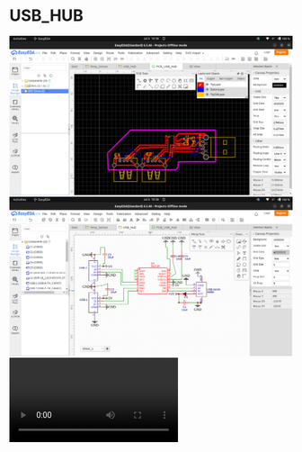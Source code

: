 # USB_HUB

<img src= "https://github.com/MohammedRoshanT/USB_HUB/blob/master/Screenshot%20from%202024-07-06%2010-38-51.png" />
<img src= "https://github.com/MohammedRoshanT/USB_HUB/blob/master/Screenshot%20from%202024-07-06%2010-38-59.png" />

<video src="https://github.com/MohammedRoshanT/USB_HUB/Screencast%20from%2006-07-24%2010%3A39%3A33%20AM%20IST.webm" controls="controls" style="max-width: 100%;">
  Your browser does not support the video tag.
</video>
